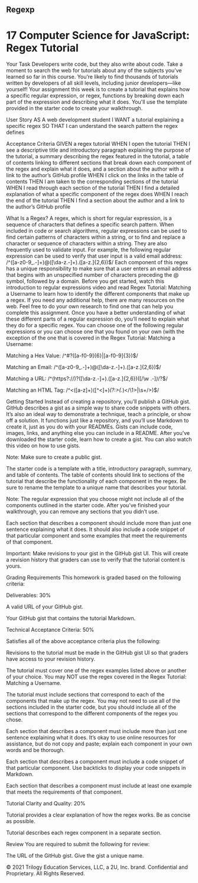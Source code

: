 ## Regexp

# 17 Computer Science for JavaScript: Regex Tutorial

Your Task
Developers write code, but they also write about code. Take a moment to search the web for tutorials about any of the subjects you’ve learned so far in this course. You’re likely to find thousands of tutorials written by developers of all skill levels, including junior developers—like yourself!
Your assignment this week is to create a tutorial that explains how a specific regular expression, or regex, functions by breaking down each part of the expression and describing what it does. You'll use the template provided in the starter code to create your walkthrough.

User Story
AS A web development student
I WANT a tutorial explaining a specific regex
SO THAT I can understand the search pattern the regex defines

Acceptance Criteria
GIVEN a regex tutorial
WHEN I open the tutorial
THEN I see a descriptive title and introductory paragraph explaining the purpose of the tutorial, a summary describing the regex featured in the tutorial, a table of contents linking to different sections that break down each component of the regex and explain what it does, and a section about the author with a link to the author’s GitHub profile
WHEN I click on the links in the table of contents
THEN I am taken to the corresponding sections of the tutorial
WHEN I read through each section of the tutorial
THEN I find a detailed explanation of what a specific component of the regex does
WHEN I reach the end of the tutorial
THEN I find a section about the author and a link to the author’s GitHub profile

What Is a Regex?
A regex, which is short for regular expression, is a sequence of characters that defines a specific search pattern. When included in code or search algorithms, regular expressions can be used to find certain patterns of characters within a string, or to find and replace a character or sequence of characters within a string. They are also frequently used to validate input.
For example, the following regular expression can be used to verify that user input is a valid email address:
/^([a-z0-9_\.-]+)@([\da-z\.-]+)\.([a-z\.]{2,6})$/
Each component of this regex has a unique responsibility to make sure that a user enters an email address that begins with an unspecified number of characters preceding the @ symbol, followed by a domain.
Before you get started, watch this introduction to regular expressions video and read Regex Tutorial: Matching a Username to learn how to identify the different components that make up a regex. If you need any additional help, there are many resources on the web. Feel free to do your own research to find one that can help you complete this assignment.
Once you have a better understanding of what these different parts of a regular expression do, you’ll need to explain what they do for a specific regex.
You can choose one of the following regular expressions or you can choose one that you found on your own (with the exception of the one that is covered in the Regex Tutorial: Matching a Username:


Matching a Hex Value: /^#?([a-f0-9]{6}|[a-f0-9]{3})$/


Matching an Email: /^([a-z0-9_\.-]+)@([\da-z\.-]+)\.([a-z\.]{2,6})$/


Matching a URL: /^(https?:\/\/)?([\da-z\.-]+)\.([a-z\.]{2,6})([\/\w \.-]*)*\/?$/


Matching an HTML Tag: /^<([a-z]+)([^<]+)*(?:>(.*)<\/\1>|\s+\/>)$/



Getting Started
Instead of creating a repository, you’ll publish a GitHub gist. GitHub describes a gist as a simple way to share code snippets with others. It’s also an ideal way to demonstrate a technique, teach a principle, or show off a solution. It functions just like a repository, and you’ll use Markdown to create it, just as you do with your READMEs. Gists can include code, images, links, and anything else you can include in a README.
After you’ve downloaded the starter code, learn how to create a gist. You can also watch this video on how to use gists.

Note: Make sure to create a public gist.

The starter code is a template with a title, introductory paragraph, summary, and table of contents. The table of contents should link to sections of the tutorial that describe the functionality of each component in the regex. Be sure to rename the template to a unique name that describes your tutorial.

Note: The regular expression that you choose might not include all of the components outlined in the starter code. After you’ve finished your walkthrough, you can remove any sections that you didn’t use.

Each section that describes a component should include more than just one sentence explaining what it does. It should also include a code snippet of that particular component and some examples that meet the requirements of that component.

Important: Make revisions to your gist in the GitHub gist UI. This will create a revision history that graders can use to verify that the tutorial content is yours.


Grading Requirements
This homework is graded based on the following criteria:

Deliverables: 30%


A valid URL of your GitHub gist.


Your GitHub gist that contains the tutorial Markdown.



Technical Acceptance Criteria: 50%


Satisfies all of the above acceptance criteria plus the following:


Revisions to the tutorial must be made in the GitHub gist UI so that graders have access to your revision history.


The tutorial must cover one of the regex examples listed above or another of your choice. You may NOT use the regex covered in the Regex Tutorial: Matching a Username.


The tutorial must include sections that correspond to each of the components that make up the regex. You may not need to use all of the sections included in the starter code, but you should include all of the sections that correspond to the different components of the regex you chose.


Each section that describes a component must include more than just one sentence explaining what it does. It’s okay to use online resources for assistance, but do not copy and paste; explain each component in your own words and be thorough.


Each section that describes a component must include a code snippet of that particular component. Use backticks to display your code snippets in Markdown.


Each section that describes a component must include at least one example that meets the requirements of that component.





Tutorial Clarity and Quality: 20%


Tutorial provides a clear explanation of how the regex works. Be as concise as possible.


Tutorial describes each regex component in a separate section.



Review
You are required to submit the following for review:

The URL of the GitHub gist. Give the gist a unique name.


© 2021 Trilogy Education Services, LLC, a 2U, Inc. brand. Confidential and Proprietary. All Rights Reserved.
